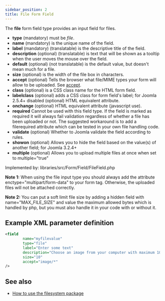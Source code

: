 ```yaml
---
sidebar_position: 2
title: File Form Field
---
```



The **file** form field type provides an input field for files.

- **type** (mandatory) must be *file*.
- **name** (mandatory) is the unique name of the field.
- **label** (mandatory) (translatable) is the descriptive title of the
  field.
- **description** (optional) (translatable) is text that will be shown
  as a tooltip when the user moves the mouse over the field.
- **default** (optional) (not translatable) is the default value, but doesn't mean much for a file.
- **size** (optional) is the width of the file box in characters.
- **accept** (optional) Tells the browser what file/MIME types your form will allow to be uploaded. See [accept](https://developer.mozilla.org/en-US/docs/Web/HTML/Element/input/file#accept).
- **class** (optional) is a CSS class name for the HTML form field.
- **labelclass** (optional) adds a CSS class for form field's label; for Joomla 2.5.4+
  disabled (optional) HTML equivalent attribute.
- **onchange** (optional) HTML equivalent attribute (javascript use).
- **required** Cannot be used with this field type. If the field is marked as required it will always fail validation
  regardless of whether a file has been uploaded or not. The suggested workaround is to add a filerequired attribute
  which can be tested in your own file handling code.
- **validate** (optional) Whether to Joomla validate the field according to rules.
- **showon** (optional) Allows you to hide the field based on the value(s) of another field; for Joomla 3.2.4+
- **multiple** (optional) Allows you to upload multiple files at once when set to multiple="true"

Implemented by: libraries/src/Form/Field/FileField.php

**Note 1:** When using the file input type you should always add the attribute enctype="multipart/form-data" to your form tag. Otherwise, the uploaded files will not be attached correctly. 

**Note 2:** You can put a soft limit file size by adding a hidden field with name="MAX_FILE_SIZE" and value the maximum allowed bytes which is handled by php, but you must also handle it in your code with or without it.

## Example XML parameter definition

```xml
<field
        name="myfilevalue" 
        type="file" 
        label="Enter some text" 
        description="Choose an image from your computer with maximum 100KB" 
        size="10" 
        accept="image/*"
/>
```

## See also
* [How to use the filesystem package](https://docs.joomla.org/Special:MyLanguage/How_to_use_the_filesystem_package)